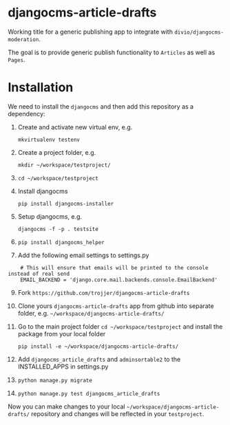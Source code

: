 # djangocms-article-drafts
Working title for a generic publishing app to integrate with `divio/djangocms-moderation`.

The goal is to provide generic publish functionality to `Articles` as well as `Pages`.


# Installation

We need to install the `djangocms` and then add this repository as a dependency:

1. Create and activate new virtual env, e.g.
    
    `mkvirtualenv testenv`

2. Create a project folder, e.g.
 
    `mkdir ~/workspace/testproject/`
    
3. `cd ~/workspace/testproject`

4. Install djangocms 

    `pip install djangocms-installer`

5. Setup djangocms, e.g. 
    
    `djangocms -f -p . testsite`

6. `pip install djangocms_helper`

7. Add the following email settings to settings.py

```
    # This will ensure that emails will be printed to the console instead of real send
    EMAIL_BACKEND = 'django.core.mail.backends.console.EmailBackend'
```

9. Fork `https://github.com/trojjer/djangocms-article-drafts`

10. Clone yours `djangocms-article-drafts` app from github into separate folder, 
    e.g. `~/workspace/djangocms-article-drafts/`

11. Go to the main project folder  `cd ~/workspace/testproject` and install the 
    package from your local folder

    `pip install -e ~/workspace/djangocms-article-drafts/`

12. Add `djangocms_article_drafts` and `adminsortable2` to the INSTALLED_APPS in settings.py

13. `python manage.py migrate`

14. `python manage.py test djangocms_article_drafts`

Now you can make changes to your local `~/workspace/djangocms-article-drafts/`
repository and changes will be reflected in your `testproject`.
